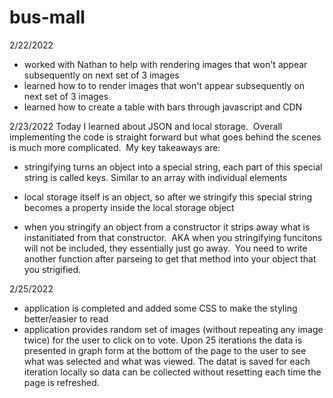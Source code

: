 # bus-mall

2/22/2022
  - worked with Nathan to help with rendering images that won't appear subsequently on next set of 3 images 
  - learned how to to render images that won't appear subsequently on next set of 3 images
  - learned how to create a table with bars through javascript and CDN



2/23/2022
Today I learned about JSON and local storage.  Overall implementing the code is straight forward but what goes behind the scenes is much more complicated.  My key takeaways are:

- stringifying turns an object into a special string, each part of this special string is called keys. Similar to an array with individual elements

- local storage itself is an object, so after we stringify this special string becomes a property inside the local storage object

- when you stringify an object from a constructor it strips away what is instanitiated from that constructor.  AKA when you stringifying funcitons will not be included, they essentially just go away.  You need to write another function after parseing to get that method into your object that you strigified. 


2/25/2022 
- application is completed and added some CSS to make the styling better/easier to read
- application provides random set of images (without repeating any image twice) for the user to click on to vote. Upon 25 iterations the data is presented in graph form at the bottom of the page to the user to see what was selected and what was viewed.  The datat is saved for each iteration locally so data can be collected without resetting each time the page is refreshed. 